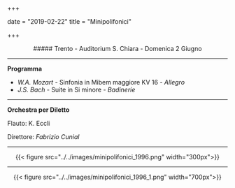 ﻿+++

date = "2019-02-22"
title = "Minipolifonici"

+++

<center>
##### Trento - Auditorium S. Chiara - Domenica 2 Giugno
</center>

---

**Programma**

* *W.A. Mozart* - Sinfonia in Mibem maggiore KV 16 - *Allegro*
* *J.S. Bach* - Suite in Si minore - *Badinerie*


---

**Orchestra per Diletto**


Flauto: K. Eccli

Direttore: *Fabrizio Cunial*

---

<center>

{{< figure src="../../images/minipolifonici_1996.png" width="300px">}}

---

{{< figure src="../../images/minipolifonici_1996_1.png" width="700px">}}

</center>